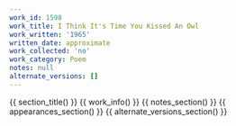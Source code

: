 ```yaml
---
work_id: 1598
work_title: I Think It's Time You Kissed An Owl
work_written: '1965'
written_date: approximate
work_collected: 'no'
work_category: Poem
notes: null
alternate_versions: []
---
```


{{ section_title() }}
{{ work_info() }}
{{ notes_section() }}
{{ appearances_section() }}
{{ alternate_versions_section() }}